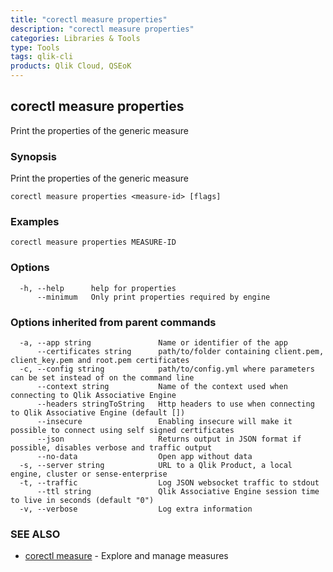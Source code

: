 ```yaml
---
title: "corectl measure properties"
description: "corectl measure properties"
categories: Libraries & Tools
type: Tools
tags: qlik-cli
products: Qlik Cloud, QSEoK
---
```

## corectl measure properties

Print the properties of the generic measure

### Synopsis

Print the properties of the generic measure

```
corectl measure properties <measure-id> [flags]
```

### Examples

```
corectl measure properties MEASURE-ID
```

### Options

```
  -h, --help      help for properties
      --minimum   Only print properties required by engine
```

### Options inherited from parent commands

```
  -a, --app string               Name or identifier of the app
      --certificates string      path/to/folder containing client.pem, client_key.pem and root.pem certificates
  -c, --config string            path/to/config.yml where parameters can be set instead of on the command line
      --context string           Name of the context used when connecting to Qlik Associative Engine
      --headers stringToString   Http headers to use when connecting to Qlik Associative Engine (default [])
      --insecure                 Enabling insecure will make it possible to connect using self signed certificates
      --json                     Returns output in JSON format if possible, disables verbose and traffic output
      --no-data                  Open app without data
  -s, --server string            URL to a Qlik Product, a local engine, cluster or sense-enterprise
  -t, --traffic                  Log JSON websocket traffic to stdout
      --ttl string               Qlik Associative Engine session time to live in seconds (default "0")
  -v, --verbose                  Log extra information
```

### SEE ALSO

* [corectl measure](/commands/corectl_measure)	 - Explore and manage measures

